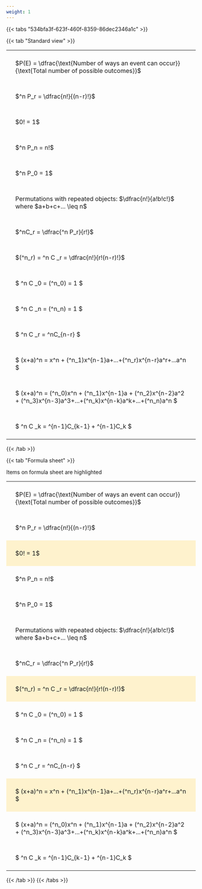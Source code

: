 ```yaml
---
weight: 1
---
```


{{< tabs "534bfa3f-623f-460f-8359-86dec2346a1c" >}}

{{< tab "Standard view" >}}

<style type="text/css">
#T_41103 th.col_heading {
  text-align: left;
  font-size: 1em;
}
#T_41103 td {
  text-align: left;
  font-size: 1em;
  padding: 1.5em;
}
</style>
<table id="T_41103">
  <thead>
  </thead>
  <tbody>
    <tr>
      <td id="T_41103_row0_col0" class="data row0 col0" >$P(E) = \dfrac{\text{Number of ways an event can occur}}{\text{Total number of possible outcomes}}$</td>
    </tr>
    <tr>
      <td id="T_41103_row1_col0" class="data row1 col0" >$^n P_r = \dfrac{n!}{(n-r)!}$</td>
    </tr>
    <tr>
      <td id="T_41103_row2_col0" class="data row2 col0" >$0! = 1$</td>
    </tr>
    <tr>
      <td id="T_41103_row3_col0" class="data row3 col0" >$^n P_n = n!$</td>
    </tr>
    <tr>
      <td id="T_41103_row4_col0" class="data row4 col0" >$^n P_0 = 1$</td>
    </tr>
    <tr>
      <td id="T_41103_row5_col0" class="data row5 col0" >Permutations with repeated objects: $\dfrac{n!}{a!b!c!}$ where $a+b+c+... \leq n$</td>
    </tr>
    <tr>
      <td id="T_41103_row6_col0" class="data row6 col0" >$^nC_r = \dfrac{^n P_r}{r!}$</td>
    </tr>
    <tr>
      <td id="T_41103_row7_col0" class="data row7 col0" >$(^n_r) = ^n C _r = \dfrac{n!}{r!(n-r)!}$</td>
    </tr>
    <tr>
      <td id="T_41103_row8_col0" class="data row8 col0" >$ ^n C _0 = (^n_0) = 1 $</td>
    </tr>
    <tr>
      <td id="T_41103_row9_col0" class="data row9 col0" >$ ^n C _n = (^n_n) = 1 $</td>
    </tr>
    <tr>
      <td id="T_41103_row10_col0" class="data row10 col0" >$ ^n C _r = ^nC_{n-r} $</td>
    </tr>
    <tr>
      <td id="T_41103_row11_col0" class="data row11 col0" >$ (x+a)^n = x^n + (^n_1)x^{n-1}a+...+(^n_r)x^{n-r}a^r+...a^n    $</td>
    </tr>
    <tr>
      <td id="T_41103_row12_col0" class="data row12 col0" >$ (x+a)^n = (^n_0)x^n + (^n_1)x^{n-1}a + (^n_2)x^{n-2}a^2 + (^n_3)x^{n-3}a^3+...+(^n_k)x^{n-k}a^k+...+(^n_n)a^n $</td>
    </tr>
    <tr>
      <td id="T_41103_row13_col0" class="data row13 col0" >$ ^n C _k = ^{n-1}C_{k-1} + ^{n-1}C_k $</td>
    </tr>
  </tbody>
</table>
{{< /tab >}}

{{< tab "Formula sheet" >}}

Items on formula sheet are highlighted 
<br>
<style type="text/css">
#T_3577d th.col_heading {
  text-align: left;
  font-size: 1em;
}
#T_3577d td {
  text-align: left;
  font-size: 1em;
  padding: 1.5em;
}
#T_3577d_row0_col0, #T_3577d_row1_col0, #T_3577d_row3_col0, #T_3577d_row4_col0, #T_3577d_row5_col0, #T_3577d_row6_col0, #T_3577d_row8_col0, #T_3577d_row9_col0, #T_3577d_row10_col0, #T_3577d_row12_col0, #T_3577d_row13_col0 {
  background-color: rgba(0,0,0,0);
}
#T_3577d_row2_col0, #T_3577d_row7_col0, #T_3577d_row11_col0 {
  background-color: rgba(255,194,10, 0.2);
}
</style>
<table id="T_3577d">
  <thead>
  </thead>
  <tbody>
    <tr>
      <td id="T_3577d_row0_col0" class="data row0 col0" >$P(E) = \dfrac{\text{Number of ways an event can occur}}{\text{Total number of possible outcomes}}$</td>
    </tr>
    <tr>
      <td id="T_3577d_row1_col0" class="data row1 col0" >$^n P_r = \dfrac{n!}{(n-r)!}$</td>
    </tr>
    <tr>
      <td id="T_3577d_row2_col0" class="data row2 col0" >$0! = 1$</td>
    </tr>
    <tr>
      <td id="T_3577d_row3_col0" class="data row3 col0" >$^n P_n = n!$</td>
    </tr>
    <tr>
      <td id="T_3577d_row4_col0" class="data row4 col0" >$^n P_0 = 1$</td>
    </tr>
    <tr>
      <td id="T_3577d_row5_col0" class="data row5 col0" >Permutations with repeated objects: $\dfrac{n!}{a!b!c!}$ where $a+b+c+... \leq n$</td>
    </tr>
    <tr>
      <td id="T_3577d_row6_col0" class="data row6 col0" >$^nC_r = \dfrac{^n P_r}{r!}$</td>
    </tr>
    <tr>
      <td id="T_3577d_row7_col0" class="data row7 col0" >$(^n_r) = ^n C _r = \dfrac{n!}{r!(n-r)!}$</td>
    </tr>
    <tr>
      <td id="T_3577d_row8_col0" class="data row8 col0" >$ ^n C _0 = (^n_0) = 1 $</td>
    </tr>
    <tr>
      <td id="T_3577d_row9_col0" class="data row9 col0" >$ ^n C _n = (^n_n) = 1 $</td>
    </tr>
    <tr>
      <td id="T_3577d_row10_col0" class="data row10 col0" >$ ^n C _r = ^nC_{n-r} $</td>
    </tr>
    <tr>
      <td id="T_3577d_row11_col0" class="data row11 col0" >$ (x+a)^n = x^n + (^n_1)x^{n-1}a+...+(^n_r)x^{n-r}a^r+...a^n    $</td>
    </tr>
    <tr>
      <td id="T_3577d_row12_col0" class="data row12 col0" >$ (x+a)^n = (^n_0)x^n + (^n_1)x^{n-1}a + (^n_2)x^{n-2}a^2 + (^n_3)x^{n-3}a^3+...+(^n_k)x^{n-k}a^k+...+(^n_n)a^n $</td>
    </tr>
    <tr>
      <td id="T_3577d_row13_col0" class="data row13 col0" >$ ^n C _k = ^{n-1}C_{k-1} + ^{n-1}C_k $</td>
    </tr>
  </tbody>
</table>
{{< /tab >}}
{{< /tabs >}}